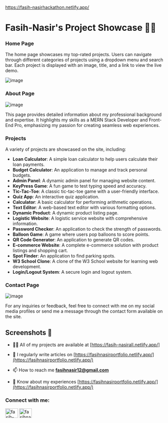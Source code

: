 https://fasih-nasirhackathon.netlify.app/
# Fasih-Nasir's Project Showcase 🎇📌



### Home Page

The home page showcases my top-rated projects. Users can navigate through different categories of projects using a dropdown menu and search bar. Each project is displayed with an image, title, and a link to view the live demo.

![image](https://github.com/user-attachments/assets/59ff1785-18a4-4f93-b23a-f111a944f97a)


### About Page
![image](https://github.com/user-attachments/assets/138619b9-c9bb-4e47-bd43-21d111ce0fa8)

This page provides detailed information about my professional background and expertise. It highlights my skills as a MERN Stack Developer and Front-End Pro, emphasizing my passion for creating seamless web experiences.

### Projects

A variety of projects are showcased on the site, including:

- **Loan Calculator**: A simple loan calculator to help users calculate their loan payments.
- **Budget Calculator**: An application to manage and track personal budgets.
- **Admin Panel**: A dynamic admin panel for managing website content.
- **KeyPress Game**: A fun game to test typing speed and accuracy.
- **Tic-Tac-Toe**: A classic tic-tac-toe game with a user-friendly interface.
- **Quiz App**: An interactive quiz application.
- **Calculator**: A basic calculator for performing arithmetic operations.
- **Text Editor**: A web-based text editor with various formatting options.
- **Dynamic Product**: A dynamic product listing page.
- **Logistic Website**: A logistic service website with comprehensive information.
- **Password Checker**: An application to check the strength of passwords.
- **Balloon Game**: A game where users pop balloons to score points.
- **QR Code Generator**: An application to generate QR codes.
- **E-commerce Website**: A complete e-commerce solution with product listings and shopping cart.
- **Spot Finder**: An application to find parking spots.
- **W3 School Clone**: A clone of the W3 School website for learning web development.
- **Login/Logout System**: A secure login and logout system.


### Contact Page
![image](https://github.com/user-attachments/assets/5146754b-e21b-4d47-9fa1-36fd35aad4ed)

For any inquiries or feedback, feel free to connect with me on my social media profiles or send me a message through the contact form available on the site.
## Screenshots 📸

- 👨‍💻 All of my projects are available at [https://fasih-nasirall.netlify.app/]

- 📝 I regularly write articles on [https://fasihnasirportfolio.netlify.app/](https://fasihnasirportfolio.netlify.app/)

- 📫 How to reach me **fasihnasir12@gmail.com**

- 📄 Know about my experiences [https://fasihnasirportfolio.netlify.app/](https://fasihnasirportfolio.netlify.app/)

<h3 align="left">Connect with me:</h3>
<p align="left">
<a href="https://www.linkedin.com/in/fasih-nasir-830959252/" target="blank"><img align="center" src="https://raw.githubusercontent.com/rahuldkjain/github-profile-readme-generator/master/src/images/icons/Social/linked-in-alt.svg" alt="fasih-nasir" height="30" width="40" /></a>
<a href="https://www.facebook.com/profile.php?id=61550661127214&__cft__[0]=AZXhjvf3WTk2ymE3m0SfWANLefMQhtPC-dUiYAgllgPpEtD5IDZ-5olzVV_X2I3tHIC3_nPRlKFwAAzYgkH0Uz7Xm3TmGwHsUUWF9MGbo1D64JfpL6_NaA22nqgxLDE7tYGkUZwRaQItx4eQAW09B08CgUzgQrZm3-9_7N6fTTHocl3wb_4i1QsqIWlx-6nayx0&__tn__=-]C%2CP-R" target="blank"><img align="center" src="https://raw.githubusercontent.com/rahuldkjain/github-profile-readme-generator/master/src/images/icons/Social/facebook.svg" alt="fasihnasir" height="30" width="40" /></a>
</p>

